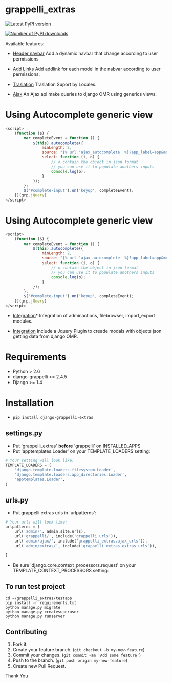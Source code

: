 # grappelli_extras

[![Latest PyPI version](https://pypip.in/v/django-grappelli-extras/badge.png)](https://crate.io/packages/django-grappelli-extras/)

[![Number of PyPI downloads](https://pypip.in/d/django-grappelli-extras/badge.png)](https://crate.io/packages/django-grappelli-extras/)


Available features:

* [Header navbar](#navbar)
Add a dynamic navbar that change according to user permissions

* [Add Links](#add-links)
Add addlink for each model in the nabvar according to user permissions.

* [Traslation](#translation)
Traslation Suport by Locales.

* [Ajax](#ajax)
An Ajax api make queries to django OMR using generics views.

# Using Autocomplete generic view
```javascript
<script>
    (function ($) {
        var completeEvent = function () {
            $(this).autocomplete({
                minLength: 2,
                source: "{% url 'ajax_autocomplete' %}?app_label=app&model=foo&column_name=name&column_value=code",
                select: function (i, o) {
                    // o contain the object in json format
                    // you can use it to populate anothers inputs
                    console.log(o);
                }
            });
        };
        $('#complete-input').on('keyup', completeEvent);
    })(grp.jQuery)
</script>
```

# Using Autocomplete generic view
```javascript
<script>
    (function ($) {
        var completeEvent = function () {
            $(this).autocomplete({
                minLength: 2,
                source: "{% url 'ajax_autocomplete' %}?app_label=app&model=foo&column_name=name&column_value=code",
                select: function (i, o) {
                    // o contain the object in json format
                    // you can use it to populate anothers inputs
                    console.log(o);
                }
            });
        };
        $('#complete-input').on('keyup', completeEvent);
    })(grp.jQuery)
</script>
```

* [Integration](#integration)*
Integration of adminactions, filebrowser, import_export modules.

* [Integration](#jquery)
Include a Jquery Plugin to creade modals with objects json getting data from django OMR.

# Requirements

* Python > 2.6
* django-grappelli >= 2.4.5
* Django >= 1.4

# Installation

* ```pip install django-grappelli-extras```

## settings.py

 * Put 'grappelli_extras' **before** 'grappelli' on INSTALLED_APPS
 * Put 'apptemplates.Loader' on your TEMPLATE_LOADERS setting:

```python
# Your setting will look like:
TEMPLATE_LOADERS = (
    'django.template.loaders.filesystem.Loader',
    'django.template.loaders.app_directories.Loader',
    'apptemplates.Loader',
)
```

## urls.py

 * Put grappelli extras urls in 'urlpatterns':

```python
# Your urls will look like:
urlpatterns = [
    url('admin/', admin.site.urls),
    url('grappelli/', include('grappelli.urls')),
    url('admin/ajax/', include('grappelli_extras.ajax_urls')),
    url('admin/extras/', include('grappelli_extras.extras_urls')),

]
```

 * Be sure 'django.core.context_processors.request' on your TEMPLATE_CONTEXT_PROCESSORS setting:


## To run test project

```
cd ~/grappelli_extras/testapp
pip install -r requirements.txt
python manage.py migrate
python manage.py createsuperuser
python manage.py runserver
```

## Contributing

1. Fork it.
2. Create your feature branch. (`git checkout -b my-new-feature`)
3. Commit your changes. (`git commit -am 'Add some feature'`)
4. Push to the branch. (`git push origin my-new-feature`)
5. Create new Pull Request.

Thank You